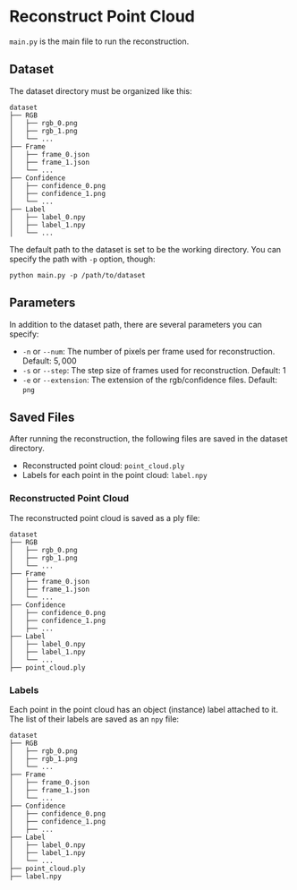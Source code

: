 # Reconstruct Point Cloud

`main.py` is the main file to run the reconstruction.


## Dataset

The dataset directory must be organized like this:

```
dataset
├── RGB
│   ├── rgb_0.png
│   ├── rgb_1.png
│   └── ...
├── Frame
│   ├── frame_0.json
│   ├── frame_1.json
│   └── ...
├── Confidence
│   ├── confidence_0.png
│   ├── confidence_1.png
│   └── ...
├── Label
│   ├── label_0.npy
│   ├── label_1.npy
│   └── ...
```

The default path to the dataset is set to be the working directory. You can specify the path with `-p` option, though:

```
python main.py -p /path/to/dataset
```


## Parameters

In addition to the dataset path, there are several parameters you can specify:

- `-n` or `--num`: The number of pixels per frame used for reconstruction. Default: $5,000$
- `-s` or `--step`: The step size of frames used for reconstruction. Default: $1$
- `-e` or `--extension`: The extension of the rgb/confidence files. Default: `png`


## Saved Files

After running the reconstruction, the following files are saved in the dataset directory.

- Reconstructed point cloud: `point_cloud.ply`
- Labels for each point in the point cloud: `label.npy`


### Reconstructed Point Cloud


The reconstructed point cloud is saved as a ply file:

```
dataset
├── RGB
│   ├── rgb_0.png
│   ├── rgb_1.png
│   └── ...
├── Frame
│   ├── frame_0.json
│   ├── frame_1.json
│   └── ...
├── Confidence
│   ├── confidence_0.png
│   ├── confidence_1.png
│   ├── ...
├── Label
│   ├── label_0.npy
│   ├── label_1.npy
│   └── ...
├── point_cloud.ply
```

### Labels

Each point in the point cloud has an object (instance) label attached to it. The list of their labels are saved as an `npy` file:


```
dataset
├── RGB
│   ├── rgb_0.png
│   ├── rgb_1.png
│   └── ...
├── Frame
│   ├── frame_0.json
│   ├── frame_1.json
│   └── ...
├── Confidence
│   ├── confidence_0.png
│   ├── confidence_1.png
│   ├── ...
├── Label
│   ├── label_0.npy
│   ├── label_1.npy
│   └── ...
├── point_cloud.ply
├── label.npy
```
